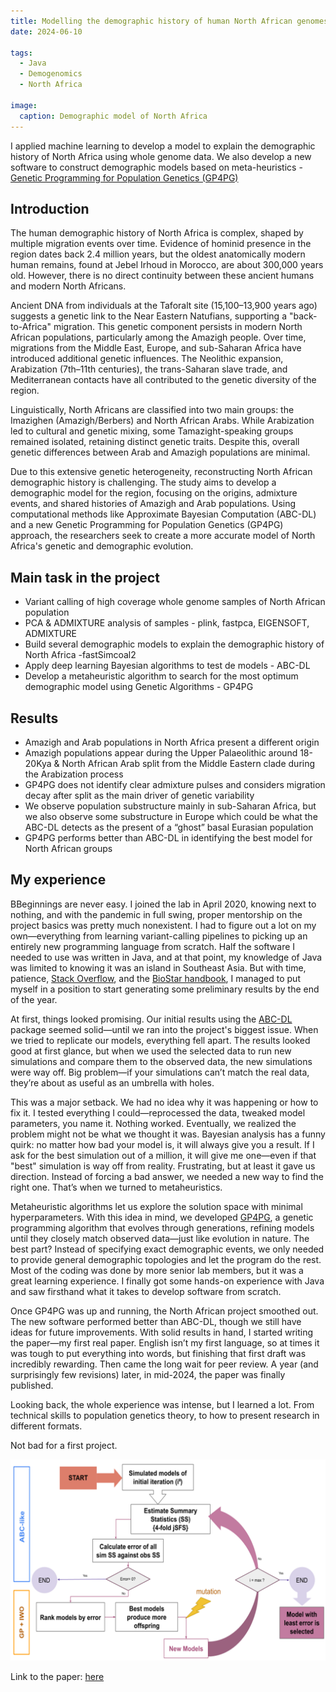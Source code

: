 ```yaml
---
title: Modelling the demographic history of human North African genomes points to a recent soft split divergence between populations
date: 2024-06-10

tags:
  - Java
  - Demogenomics
  - North Africa

image:
  caption: Demographic model of North Africa
---
```


I applied machine learning to develop a model to explain the demographic history of North Africa using whole genome data. We also develop a new software to construct demographic models based on meta-heuristics - [Genetic Programming for Population Genetics (GP4PG)](https://github.com/oscarlao/GP4PG)

<!--more-->

## Introduction

The human demographic history of North Africa is complex, shaped by multiple migration events over time. Evidence of hominid presence in the region dates back 2.4 million years, but the oldest anatomically modern human remains, found at Jebel Irhoud in Morocco, are about 300,000 years old. However, there is no direct continuity between these ancient humans and modern North Africans.

Ancient DNA from individuals at the Taforalt site (15,100–13,900 years ago) suggests a genetic link to the Near Eastern Natufians, supporting a "back-to-Africa" migration. This genetic component persists in modern North African populations, particularly among the Amazigh people. Over time, migrations from the Middle East, Europe, and sub-Saharan Africa have introduced additional genetic influences. The Neolithic expansion, Arabization (7th–11th centuries), the trans-Saharan slave trade, and Mediterranean contacts have all contributed to the genetic diversity of the region.

Linguistically, North Africans are classified into two main groups: the Imazighen (Amazigh/Berbers) and North African Arabs. While Arabization led to cultural and genetic mixing, some Tamazight-speaking groups remained isolated, retaining distinct genetic traits. Despite this, overall genetic differences between Arab and Amazigh populations are minimal.

Due to this extensive genetic heterogeneity, reconstructing North African demographic history is challenging. The study aims to develop a demographic model for the region, focusing on the origins, admixture events, and shared histories of Amazigh and Arab populations. Using computational methods like Approximate Bayesian Computation (ABC-DL) and a new Genetic Programming for Population Genetics (GP4PG) approach, the researchers seek to create a more accurate model of North Africa's genetic and demographic evolution.

## Main task in the project

- Variant calling of high coverage whole genome samples of North African population
- PCA & ADMIXTURE analysis of samples - plink, fastpca, EIGENSOFT, ADMIXTURE
- Build several demographic models to explain the demographic history of North Africa -fastSimcoal2
- Apply deep learning Bayesian algorithms to test de models - ABC-DL
- Develop a metaheuristic algorithm to search for the most optimum demographic model using Genetic Algorithms - GP4PG

## Results

- Amazigh and Arab populations in North Africa present a different origin
- Amazigh populations appear during the Upper Palaeolithic around 18-20Kya & North African Arab split from the Middle Eastern clade during the Arabization process
- GP4PG does not identify clear admixture pulses and considers migration decay after split as the main driver of genetic variability
- We observe population substructure mainly in sub-Saharan Africa, but we also observe some substructure in Europe which could be what the ABC-DL detects as the present of a “ghost” basal Eurasian population
- GP4PG performs better than ABC-DL in identifying the best model for North African groups

## My experience

BBeginnings are never easy. I joined the lab in April 2020, knowing next to nothing, and with the pandemic in full swing, proper mentorship on the project basics was pretty much nonexistent. I had to figure out a lot on my own—everything from learning variant-calling pipelines to picking up an entirely new programming language from scratch. Half the software I needed to use was written in Java, and at that point, my knowledge of Java was limited to knowing it was an island in Southeast Asia. But with time, patience, [Stack Overflow](https://stackoverflow.com/questions), and the [BioStar handbook](https://www.biostarhandbook.com/), I managed to put myself in a position to start generating some preliminary results by the end of the year.

At first, things looked promising. Our initial results using the [ABC-DL](https://github.com/oscarlao/ABC_DL) package seemed solid—until we ran into the project's biggest issue. When we tried to replicate our models, everything fell apart. The results looked good at first glance, but when we used the selected data to run new simulations and compare them to the observed data, the new simulations were way off. Big problem—if your simulations can’t match the real data, they’re about as useful as an umbrella with holes.

This was a major setback. We had no idea why it was happening or how to fix it. I tested everything I could—reprocessed the data, tweaked model parameters, you name it. Nothing worked. Eventually, we realized the problem might not be what we thought it was. Bayesian analysis has a funny quirk: no matter how bad your model is, it will always give you a result. If I ask for the best simulation out of a million, it will give me one—even if that "best" simulation is way off from reality. Frustrating, but at least it gave us direction. Instead of forcing a bad answer, we needed a new way to find the right one. That’s when we turned to metaheuristics.

Metaheuristic algorithms let us explore the solution space with minimal hyperparameters. With this idea in mind, we developed [GP4PG](https://github.com/oscarlao/GP4PG), a genetic programming algorithm that evolves through generations, refining models until they closely match observed data—just like evolution in nature. The best part? Instead of specifying exact demographic events, we only needed to provide general demographic topologies and let the program do the rest. Most of the coding was done by more senior lab members, but it was a great learning experience. I finally got some hands-on experience with Java and saw firsthand what it takes to develop software from scratch.

Once GP4PG was up and running, the North African project smoothed out. The new software performed better than ABC-DL, though we still have ideas for future improvements. With solid results in hand, I started writing the paper—my first real paper. English isn’t my first language, so at times it was tough to put everything into words, but finishing that first draft was incredibly rewarding. Then came the long wait for peer review. A year (and surprisingly few revisions) later, in mid-2024, the paper was finally published.

Looking back, the whole experience was intense, but I learned a lot. From technical skills to population genetics theory, to how to present research in different formats.

Not bad for a first project.

![GP4PG structure](GP4PG.png)

Link to the paper: [here](https://genomebiology.biomedcentral.com/articles/10.1186/s13059-024-03341-4)